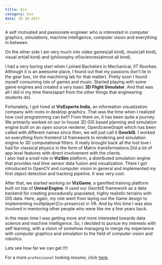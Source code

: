 ```yaml
---
title: Bio
category: bio
date: 10-10-2017
---
```


A self motivated and passionate engineer who is interested in computer graphics, simulations, machine intelligence, computer vision and everything in between.   

On the other side I am very much into video games(all kind), music(all kind), visual art(all kind)
and (philosophy of)sciences(almost all kind).   

I had a very boring start when I joined Bachelors in Mechanical, IIT Roorkee. Although it is an
awesome place, I found out that my passions don't lie in the gear box, (or the machining lab for that 
matter). Pretty soon I found myself consuming lots of games and music. Started playing with some game 
engines and created a very basic **3D Flight Simulator**. And that was all I did in my time there(apart 
from the other things that engineering students do).    

Fortunately, I got hired at **VizExperts India**, an information visualization company with roots in
desktop graphics. That was the time when I realized how cool programming can be!!! From there on, it has
been quite a journey. We primarily worked on our in-house 3D GIS based planning and simulation engine
built on an open source renderer, OpenSceneGraph which has been called with different names since then, 
we will just call it **GeorbIS**. I worked on everything from frontend UI framework to rendering and 
simulation engine to 3D computational filters. It really brought back all the lost love i had for 
classical physics in the form of Matrix transformations.Did a lot of 
app level features with direct involvement with the clients.   
I also had a small role in **VizSim** platform, a distributed simulation engine that provides real time sensor data fusion and visualization. There I got introduced to OpenCV and computer vision in general and implemented my first object detection and tracking pipeline. It was very cool.   

After that, we started working on **VizGame**, a gamified training platform built on top of **Unreal Engine**. It used our GeorbIS framework as a data backend for creating procedurally populated, highly realistic terrains with GIS data. Here, again, my role went from laying out the Game design to implementing multiplayer(Co-presence) in VR. And by this time I was also involved in mentoring other people who were like me a few years back. 

In the mean time I was getting more and more interested towards data science and machine intelligence.
So, I decided to pursue my interests with self learning, with a vision of somehow managing to merge my experience with computer graphics and simulation to the field of computer vision and robotics.

Lets see how far we can get.!!!! 

For a more `professional` looking resume, click [here](https://docs.google.com/document/d/1gZZNorGiUCAi5SfRdYX08XWsGOeb-aYWtRdUggrPmAk/edit?usp=sharing).





